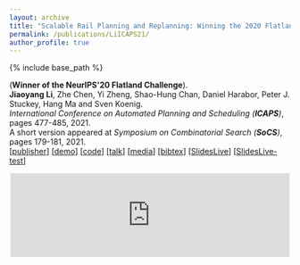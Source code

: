 ```yaml
---
layout: archive
title: "Scalable Rail Planning and Replanning: Winning the 2020 Flatland Challenge"
permalink: /publications/LiICAPS21/
author_profile: true
---
```


{% include base_path %}

(**Winner of the NeurIPS'20 Flatland Challenge**).         
**Jiaoyang Li**, Zhe Chen, Yi Zheng, Shao-Hung Chan, Daniel Harabor, Peter J. Stuckey, Hang Ma and Sven Koenig.      
<i>International Conference on Automated Planning and Scheduling (**ICAPS**)</i>, pages 477-485, 2021.      
A short version appeared at <i>Symposium on Combinatorial Search (**SoCS**)</i>, pages 179-181, 2021.                     
[[publisher](https://ojs.aaai.org/index.php/ICAPS/article/view/15994)]
[[demo](https://youtu.be/Pw4GBL1UhPA)] 
[[code](https://github.com/Jiaoyang-Li/Flatland)] 
[[talk](https://slideslive.com/38942745/2020-flatland-challenge)] 
[[media](https://viterbischool.usc.edu/news/2021/03/making-the-virtual-trains-run-on-time-usc-team-world-champs-in-ai-challenge/)] 
[<a href="javascript:void(0)" onclick="(function(target, id) { if ($('#' + id).css('display') == 'block') { $('#' + id).hide('fast'); $(target).text('bibtex') } else { $('#' + id).show('fast'); $(target).text('bibtex▲') } })(this, 'bibtex-LiICAPS21');">bibtex</a>]
[<a href="javascript:void(0)" onclick="(function(target, id) { if ($('#' + id).css('display') == 'block') { $('#' + id).hide('fast'); $(target).text('bibtex') } else { $('#' + id).show('fast'); $(target).text('SlidesLive▲') } })(this, 'LiICAPS21SlidesLive38964051');">SlidesLive</a>]
[<a href="javascript:void(0)" onclick="toggle_visibility('LiICAPS21SlidesLive38942745');">SlidesLive-test</a>]
<div id="bibtex-LiICAPS21" style="display:none">
<pre>@inproceedings{LiICAPS21,
  author    = {Jiaoyang Li and Zhe Chen and Yi Zheng and Shao-Hung Chan and Daniel Harabor and Peter J. Stuckey and Hang Ma and Sven Koenig},
  title     = {Scalable Rail Planning and Replanning: Winning the 2020 Flatland Challenge},
  booktitle = {Proceedings of the International Conference on Automated Planning and Scheduling (ICAPS)},
  pages     = {477--485},
  year      = {2021}
}
</pre></div>  
 
<iframe style="display: block; margin: auto; width: 500px; text-align: center"
    src="https://www.youtube.com/embed/Pw4GBL1UhPA"
    title="YouTube video player" frameborder="0"
    allow="accelerometer; autoplay; clipboard-write; encrypted-media; gyroscope; picture-in-picture" allowfullscreen>
</iframe>

<div id="LiICAPS21SlidesLive38964051" style="display:none;width:auto" align="center">
    <div id="presentation-embed-38942745"></div>       
    <script src='https://slideslive.com/embed_presentation.js'></script>
    <script>
        embed = new SlidesLiveEmbed('presentation-embed-38964051', {
            presentationId: '38964051',
            autoPlay: false, // change to true to autoplay the embedded presentation
            verticalEnabled: true
        });
    </script>
</div>

<div id="presentation-embed-38922304"></div>
<script src='https://slideslive.com/embed_presentation.js'></script>
<script>
    embed = new SlidesLiveEmbed('presentation-embed-38922304', {
        presentationId: '38922304',
        autoPlay: false, // change to true to autoplay the embedded presentation
        verticalEnabled: true
    });
</script>